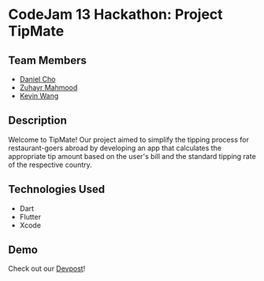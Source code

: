 # CodeJam 13 Hackathon: Project TipMate

## Team Members

- [Daniel Cho](https://github.com/daniel-heemang)
- [Zuhayr Mahmood](https://github.com/zuhayrmahmood)
- [Kevin Wang](https://github.com/devkevw)

## Description

Welcome to TipMate! Our project aimed to simplify the tipping process for restaurant-goers abroad by developing an app that calculates the appropriate tip amount based on the user's bill and the standard tipping rate of the respective country.

## Technologies Used

- Dart
- Flutter
- Xcode

## Demo

Check out our [Devpost](https://devpost.com/software/tipmate-app?ref_content=user-portfolio&ref_feature=in_progress)!
